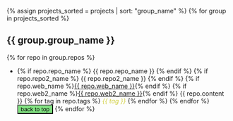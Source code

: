
{% assign projects_sorted = projects | sort: "group_name" %}
{% for group in projects_sorted %}
## {{ group.group_name }}
{% for repo in group.repos %}
* {% if repo.repo_name %} {{ repo.repo_name }} <object alt="github" data="assets/shields/{{ repo.repo_name | split: '/' | join: '-' }}.svg" type="image/svg+xml" align="top"></object> {% endif %} {% if repo.repo2_name %} {{ repo.repo2_name }} <object alt="github" data="assets/shields/{{ repo.repo2_name | split: '/' | join: '-' }}.svg" type="image/svg+xml" align="top"></object> {% endif %} {% if repo.web_name %}<a href="{{ repo.web_url }}" target="blank">{{ repo.web_name }}</a>{% endif %} {% if repo.web2_name %}<a href="{{ repo.web2_url }}" target="blank">{{ repo.web2_name }}</a>{% endif %} {{ repo.content }} {% for tag in repo.tags %} <em style="color:#D0CE3B"> {{ tag }}</em> {% endfor %} {% endfor %}
<button type="button" class="hvr-radial-out" style="background-color:#83E583;color=#F392F3" onclick='myFunction("top")'>back to top</button>
{% endfor %}



